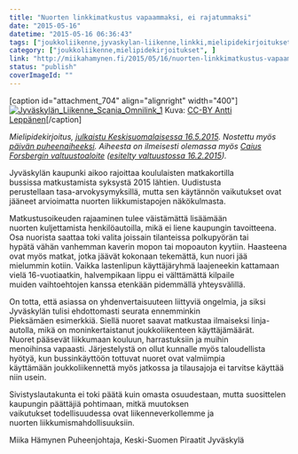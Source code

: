 ```yaml
---
title: "Nuorten linkkimatkustus vapaammaksi, ei rajatummaksi"
date: "2015-05-16"
datetime: "2015-05-16 06:36:43"
tags: ["joukkoliikenne,jyvaskylan-liikenne,linkki,mielipidekirjoitukset,nuoriso", ]
category: ["joukkoliikenne,mielipidekirjoitukset", ]
link: "http://miikahamynen.fi/2015/05/16/nuorten-linkkimatkustus-vapaammaksi-ei-rajatummaksi/"
status: "publish"
coverImageId: ""
---
```


\[caption id="attachment\_704" align="alignright" width="400"\][![Jyväskylän_Liikenne_Scania_Omnilink_1](http://miikahamynen.fi/wp-content/uploads/2015/05/Jyväskylän_Liikenne_Scania_Omnilink_1-400x400.jpg)](http://miikahamynen.fi/wp-content/uploads/2015/05/Jyväskylän_Liikenne_Scania_Omnilink_1.jpg) Kuva: [CC-BY Antti Leppänen](http://commons.wikimedia.org/wiki/File:Jyväskylän_Liikenne_Scania_Omnilink_1.JPG?uselang=fi)\[/caption\]

_Mielipidekirjoitus, [julkaistu Keskisuomalaisessa 16.5.2015](http://www.ksml.fi/mielipide/mielipidekirjoitukset/nuorten-linkkimatkustus-vapaammaksi/2046824). Nostettu myös [päivän puheenaiheeksi](http://www.ksml.fi/uutiset/kotimaa/paivan-puheenaihe-nuoret-aina-ilmaiseksi-linja-autoon/2046866). Aiheesta on ilmeisesti olemassa myös [Caius Forsbergin valtuustoaloite](http://www.jyvaskyla.fi:8081/ktwebbin/ktproxy2.dll?doctype=1&docid=323031355c303231375c32343137333531382e504446&dalid=17.2.2015%2014:01:00:000&extension=pdf) ([esitelty valtuustossa 16.2.2015](http://www3.jkl.fi/paatokset/kv/2015/16021800.0/frmtxt35.htm))._

Jyväskylän kaupunki aikoo rajoittaa koululaisten matkakortilla bussissa matkustamista syksystä 2015 lähtien. Uudistusta perustellaan tasa-arvokysymyksillä, mutta sen käytännön vaikutukset ovat jääneet arvioimatta nuorten liikkumistapojen näkökulmasta.

Matkustusoikeuden rajaaminen tulee väistämättä lisäämään nuorten kuljettamista henkilöautoilla, mikä ei liene kaupungin tavoitteena. Osa nuorista saattaa toki valita joissain tilanteissa polkupyörän tai hypätä vähän vanhemman kaverin mopon tai mopoauton kyytiin. Haasteena ovat myös matkat, jotka jäävät kokonaan tekemättä, kun nuori jää mielummin kotiin. Vaikka lastenlipun käyttäjäryhmä laajeneekin kattamaan vielä 16-vuotiaatkin, halvempikaan lippu ei välttämättä kilpaile muiden vaihtoehtojen kanssa etenkään pidemmällä yhteysvälillä.

On totta, että asiassa on yhdenvertaisuuteen liittyviä ongelmia, ja siksi Jyväskylän tulisi ehdottomasti seurata ennemminkin Pieksämäen esimerkkiä. Siellä nuoret saavat matkustaa ilmaiseksi linja-autolla, mikä on moninkertaistanut joukkoliikenteen käyttäjämäärät. Nuoret pääsevät liikkumaan kouluun, harrastuksiin ja muihin menoihinsa vapaasti. Järjestelystä on ollut kunnalle myös taloudellista hyötyä, kun bussinkäyttöön tottuvat nuoret ovat valmiimpia käyttämään joukkoliikennettä myös jatkossa ja tilausajoja ei tarvitse käyttää niin usein.

Sivistyslautakunta ei toki päätä kuin omasta osuudestaan, mutta suosittelen kaupungin päättäjiä pohtimaan, mitkä muutoksen vaikutukset todellisuudessa ovat liikenneverkollemme ja nuorten liikkumismahdollisuuksiin.

Miika Hämynen Puheenjohtaja, Keski-Suomen Piraatit Jyväskylä
